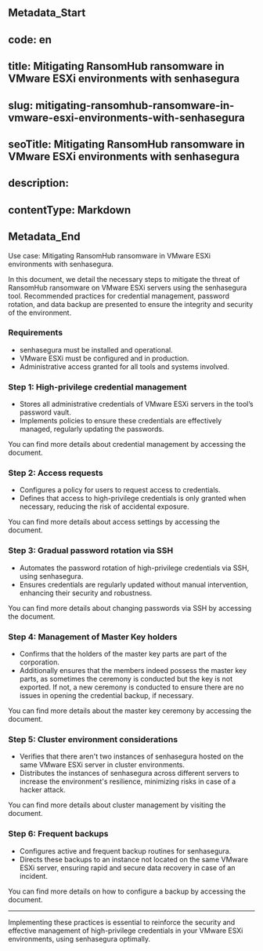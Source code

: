 ## Metadata_Start 
## code: en
## title: Mitigating RansomHub ransomware in VMware ESXi environments with senhasegura 
## slug: mitigating-ransomhub-ransomware-in-vmware-esxi-environments-with-senhasegura 
## seoTitle: Mitigating RansomHub ransomware in VMware ESXi environments with senhasegura 
## description:  
## contentType: Markdown 
## Metadata_End
Use case: Mitigating RansomHub ransomware in VMware ESXi environments with senhasegura.

In this document, we detail the necessary steps to mitigate the threat of RansomHub ransomware on VMware ESXi servers using the senhasegura  tool. Recommended practices for credential management, password rotation, and data backup are presented to ensure the integrity and security of the environment.

### Requirements
- senhasegura must be installed and operational.
- VMware ESXi must be configured and in production.
- Administrative access granted for all tools and systems involved.

#### 

### Step 1: High-privilege credential management
- Stores all administrative credentials of VMware ESXi servers in the tool’s password vault.
- Implements policies to ensure these credentials are effectively managed, regularly updating the passwords.

You can find more details about credential management by accessing the  document.

### Step 2: Access requests
- Configures a policy for users to request access to credentials.
- Defines that access to high-privilege credentials is only granted when necessary, reducing the risk of accidental exposure.

You can find more details about access settings by accessing the  document.

### Step 3: Gradual password rotation via SSH
- Automates the password rotation of high-privilege credentials via SSH, using senhasegura.
- Ensures credentials are regularly updated without manual intervention, enhancing their security and robustness.

You can find more details about changing passwords via SSH by accessing the  document.

### Step 4: Management of Master Key holders
- Confirms that the holders of the master key parts are part of the corporation.
- Additionally ensures that the members indeed possess the master key parts, as sometimes the ceremony is conducted but the key is not exported. If not, a new ceremony is conducted to ensure there are no issues in opening the credential backup, if necessary.

You can find more details about the master key ceremony by accessing the  document.

### Step 5: Cluster environment considerations
- Verifies that there aren't two instances of senhasegura hosted on the same VMware ESXi server in cluster environments.
- Distributes the instances of senhasegura across different servers to increase the environment's resilience, minimizing risks in case of a hacker attack.

You can find more details about cluster management by visiting the  document.

### Step 6: Frequent backups
- Configures active and frequent backup routines for senhasegura.
- Directs these backups to an instance not located on the same VMware ESXi server, ensuring rapid and secure data recovery in case of an incident.

You can find more details on how to configure a backup by accessing the  document.

---
Implementing these practices is essential to reinforce the security and effective management of high-privilege credentials in your VMware ESXi environments, using senhasegura optimally.
